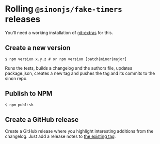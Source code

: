 # Rolling `@sinonjs/fake-timers` releases

You'll need a working installation of [git-extras](https://github.com/tj/git-extras) for this.

## Create a new version

```
$ npm version x.y.z # or npm version [patch|minor|major]
```

Runs the tests, builds a changelog and the authors file, updates package.json, creates a new tag and pushes the tag and its commits to the sinon repo.

## Publish to NPM

```
$ npm publish
```

## Create a GitHub release

Create a GitHub release where you highlight
interesting additions from the changelog.
Just add a release notes to [the existing tag](https://github.com/sinonjs/fake-timers/tags).

